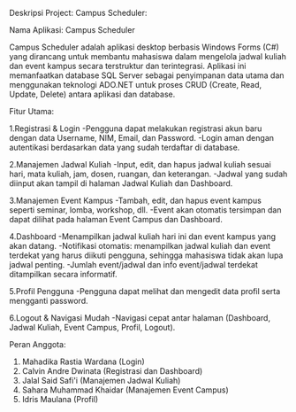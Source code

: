 Deskripsi Project: Campus Scheduler:
   
Nama Aplikasi: Campus Scheduler

Campus Scheduler adalah aplikasi desktop berbasis Windows Forms (C#) yang dirancang untuk membantu
mahasiswa dalam mengelola jadwal kuliah dan event kampus secara terstruktur dan terintegrasi. Aplikasi ini
memanfaatkan database SQL Server sebagai penyimpanan data utama dan menggunakan teknologi
ADO.NET untuk proses CRUD (Create, Read, Update, Delete) antara aplikasi dan database.

Fitur Utama:

1.Registrasi & Login
-Pengguna dapat melakukan registrasi akun baru dengan data Username, NIM, Email, dan Password.
-Login aman dengan autentikasi berdasarkan data yang sudah terdaftar di database.

2.Manajemen Jadwal Kuliah
-Input, edit, dan hapus jadwal kuliah sesuai hari, mata kuliah, jam, dosen, ruangan, dan keterangan.
-Jadwal yang sudah diinput akan tampil di halaman Jadwal Kuliah dan Dashboard.

3.Manajemen Event Kampus
-Tambah, edit, dan hapus event kampus seperti seminar, lomba, workshop, dll.
-Event akan otomatis tersimpan dan dapat dilihat pada halaman Event Campus dan Dashboard.

4.Dashboard
-Menampilkan jadwal kuliah hari ini dan event kampus yang akan datang.
-Notifikasi otomatis: menampilkan jadwal kuliah dan event terdekat yang harus diikuti pengguna, sehingga mahasiswa tidak akan lupa jadwal penting.
-Jumlah event/jadwal dan info event/jadwal terdekat ditampilkan secara informatif.

5.Profil Pengguna
-Pengguna dapat melihat dan mengedit data profil serta mengganti password.

6.Logout & Navigasi Mudah
-Navigasi cepat antar halaman (Dashboard, Jadwal Kuliah, Event Campus, Profil, Logout).

Peran Anggota:
1. Mahadika Rastia Wardana (Login)
2. Calvin Andre Dwinata (Registrasi dan Dashboard)
3. Jalal Said Safi'i (Manajemen Jadwal Kuliah)
4. Sahara Muhammad Khaidar (Manajemen Event Campus)
5. Idris Maulana (Profil)
